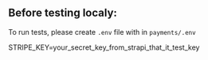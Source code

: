 ## Before testing localy:

To run tests, please create `.env` file with in `payments/.env`

STRIPE_KEY=your_secret_key_from_strapi_that_it_test_key
